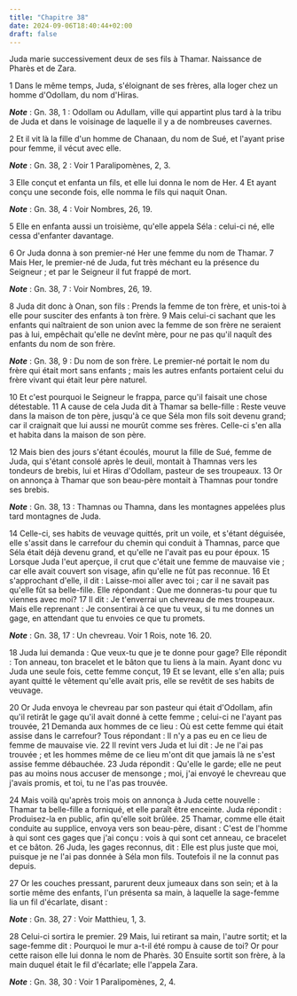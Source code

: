 ```yaml
---
title: "Chapitre 38"
date: 2024-09-06T18:40:44+02:00
draft: false
---
```



Juda marie successivement deux de ses fils à Thamar.
Naissance de Pharès et de Zara.


1 Dans le même temps, Juda, s'éloignant de ses frères, alla loger chez un homme d'Odollam, du nom d'Hiras.

***Note*** :  Gn. 38, 1 : Odollam ou Adullam, ville qui appartint plus tard à la tribu de Juda et dans le voisinage de laquelle il y a de nombreuses cavernes.

2 Et il vit là la fille d'un homme de Chanaan, du nom de Sué, et l'ayant prise pour femme, il vécut avec elle.

***Note*** :  Gn. 38, 2 : Voir 1 Paralipomènes, 2, 3.

3 Elle conçut et enfanta un fils, et elle lui donna le nom de Her. 4 Et ayant conçu une seconde fois, elle nomma le fils qui naquit Onan.

***Note*** :  Gn. 38, 4 : Voir Nombres, 26, 19.

5 Elle en enfanta aussi un troisième, qu'elle appela Séla : celui-ci né, elle cessa d'enfanter davantage.


6 Or Juda donna à son premier-né Her une femme du nom de Thamar. 7 Mais Her, le premier-né de Juda, fut très méchant eu la présence du Seigneur ; et par le Seigneur il fut frappé de mort.

***Note*** :  Gn. 38, 7 : Voir Nombres, 26, 19.

8 Juda dit donc à Onan, son fils : Prends la femme de ton frère, et unis-toi à elle pour susciter des enfants à ton frère. 9 Mais celui-ci sachant que les enfants qui naîtraient de son union avec la femme de son frère ne seraient pas à lui, empêchait qu'elle ne devînt mère, pour ne pas qu'il naquît des enfants du nom de son frère.

***Note*** :  Gn. 38, 9 : Du nom de son frère. Le premier-né portait le nom du frère qui était mort sans enfants ; mais les autres enfants portaient celui du frère vivant qui était leur père naturel.

10 Et c'est pourquoi le Seigneur le frappa, parce qu'il faisait une chose détestable. 11 A cause de cela Juda dit à Thamar sa belle-fille : Reste veuve dans la maison de ton père, jusqu'à ce que Séla mon fils soit devenu grand; car il craignait que lui aussi ne mourût comme ses frères. Celle-ci s'en alla et habita dans la maison de son père.


12 Mais bien des jours s'étant écoulés, mourut la fille de Sué, femme de Juda, qui s'étant consolé après le deuil, montait à Thamnas vers les tondeurs de brebis, lui et Hiras d'Odollam, pasteur de ses troupeaux. 13 Or on annonça à Thamar que son beau-père montait à Thamnas pour tondre ses brebis.

***Note*** :  Gn. 38, 13 : Thamnas ou Thamna, dans les montagnes appelées plus tard montagnes de Juda.

14 Celle-ci, ses habits de veuvage quittés, prit un voile, et s'étant déguisée, elle s'assit dans le carrefour du chemin qui conduit à Thamnas, parce que Séla était déjà devenu grand, et qu'elle ne l'avait pas eu pour époux. 15 Lorsque Juda l'eut aperçue, il crut que c'était une femme de mauvaise vie ; car elle avait couvert son visage, afin qu'elle ne fût pas reconnue. 16 Et s'approchant d'elle, il dit : Laisse-moi aller avec toi ; car il ne savait pas qu'elle fût sa belle-fille. Elle répondant : Que me donneras-tu pour que tu viennes avec moi? 17 Il dit : Je t'enverrai un chevreau de mes troupeaux. Mais elle reprenant : Je consentirai à ce que tu veux, si tu me donnes un gage, en attendant que tu envoies ce que tu promets.

***Note*** :  Gn. 38, 17 : Un chevreau. Voir 1 Rois, note 16. 20.

18 Juda lui demanda : Que veux-tu que je te donne pour gage? Elle répondit : Ton anneau, ton bracelet et le bâton que tu liens à la main. Ayant donc vu Juda une seule fois, cette femme conçut, 19 Et se levant, elle s'en alla; puis ayant quitté le vêtement qu'elle avait pris, elle se revêtit de ses habits de veuvage.


20 Or Juda envoya le chevreau par son pasteur qui était d'Odollam, afin qu'il retirât le gage qu'il avait donné à cette femme ; celui-ci ne l'ayant pas trouvée, 21 Demanda aux hommes de ce lieu : Où est cette femme qui était assise dans le carrefour? Tous répondant : Il n'y a pas eu en ce lieu de femme de mauvaise vie. 22 Il revint vers Juda et lui dit : Je ne l'ai pas trouvée ; et les hommes même de ce lieu m'ont dit que jamais là ne s'est assise femme débauchée. 23 Juda répondit : Qu'elle le garde; elle ne peut pas au moins nous accuser de mensonge ; moi, j'ai envoyé le chevreau que j'avais promis, et toi, tu ne l'as pas trouvée.


24 Mais voilà qu'après trois mois on annonça à Juda cette nouvelle : Thamar ta belle-fille a forniqué, et elle paraît être enceinte. Juda répondit : Produisez-la en public, afin qu'elle soit brûlée. 25 Thamar, comme elle était conduite au supplice, envoya vers son beau-père, disant : C'est de l'homme à qui sont ces gages que j'ai conçu : vois à qui sont cet anneau, ce bracelet et ce bâton. 26 Juda, les gages reconnus, dit : Elle est plus juste que moi, puisque je ne l'ai pas donnée à Séla mon fils. Toutefois il ne la connut pas depuis.


27 Or les couches pressant, parurent deux jumeaux dans son sein; et à la sortie même des enfants, l'un présenta sa main, à laquelle la sage-femme lia un fil d'écarlate, disant :

***Note*** :  Gn. 38, 27 : Voir Matthieu, 1, 3.

28 Celui-ci sortira le premier. 29 Mais, lui retirant sa main, l'autre sortit; et la sage-femme dit : Pourquoi le mur a-t-il été rompu à cause de toi? Or pour cette raison elle lui donna le nom de Pharès. 30 Ensuite sortit son frère, à la main duquel était le fil d'écarlate; elle l'appela Zara.

***Note*** :  Gn. 38, 30 : Voir 1 Paralipomènes, 2, 4.

